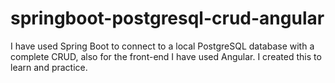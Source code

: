 # springboot-postgresql-crud-angular
I have used Spring Boot to connect to a local PostgreSQL database with a complete CRUD, also for the front-end I have used Angular. I created this to learn and practice.

